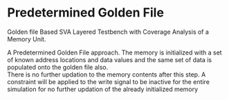# Predetermined Golden File
Golden file Based SVA Layered Testbench with Coverage Analysis of a Memory Unit. 

A Predetermined Golden File approach.
The  memory  is  initialized  with  a set of known address locations and data values and the same set  of  data  is  populated  onto  the  golden  file  also.  
There  is no further updation to the memory contents after this step. 
A constraint  will  be  applied  to  the  write  signal  to  be  inactive for the entire simulation for no further updation of the already initialized memory
